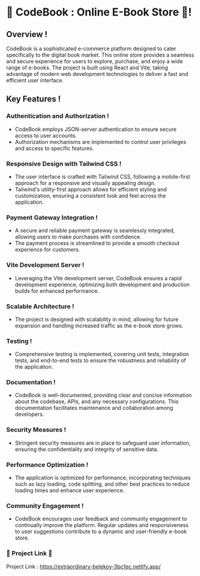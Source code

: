 # 🧡 CodeBook : Online E-Book Store 🚀!
## Overview !
CodeBook is a sophisticated e-commerce platform designed to cater specifically to the digital book market. This online store provides a seamless and secure experience for users to explore, purchase, and enjoy a wide range of e-books. The project is built using React and Vite, taking advantage of modern web development technologies to deliver a fast and efficient user interface.

## Key Features !

### Authentication and Authorization !

- CodeBook employs JSON-server authentication to ensure secure access to user accounts.
- Authorization mechanisms are implemented to control user privileges and access to specific features.
### Responsive Design with Tailwind CSS !

- The user interface is crafted with Tailwind CSS, following a mobile-first approach for a responsive and visually appealing design.
- Tailwind's utility-first approach allows for efficient styling and customization, ensuring a consistent look and feel across the application.
### Payment Gateway Integration !

- A secure and reliable payment gateway is seamlessly integrated, allowing users to make purchases with confidence.
- The payment process is streamlined to provide a smooth checkout experience for customers.
### Vite Development Server !

- Leveraging the Vite development server, CodeBook ensures a rapid development experience, optimizing both development and production builds for enhanced performance.
### Scalable Architecture !

- The project is designed with scalability in mind, allowing for future expansion and handling increased traffic as the e-book store grows.
### Testing !

- Comprehensive testing is implemented, covering unit tests, integration tests, and end-to-end tests to ensure the robustness and reliability of the application.
### Documentation !

- CodeBook is well-documented, providing clear and concise information about the codebase, APIs, and any necessary configurations. This documentation facilitates maintenance and collaboration among developers.
### Security Measures !

- Stringent security measures are in place to safeguard user information, ensuring the confidentiality and integrity of sensitive data.
### Performance Optimization !

- The application is optimized for performance, incorporating techniques such as lazy loading, code splitting, and other best practices to reduce loading times and enhance user experience.
### Community Engagement !

- CodeBook encourages user feedback and community engagement to continually improve the platform. Regular updates and responsiveness to user suggestions contribute to a dynamic and user-friendly e-book store.
### 🚀 Project Link 🎉
Project Link : https://extraordinary-belekoy-3bc1ec.netlify.app/
